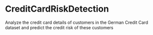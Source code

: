 # CreditCardRiskDetection
Analyze the credit card details of customers in the German Credit Card dataset and predict the credit risk of these customers
